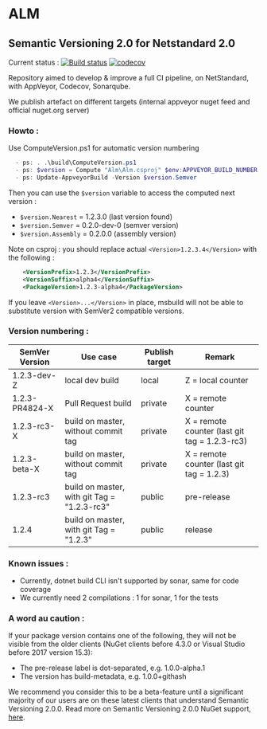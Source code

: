 # ALM
## Semantic Versioning 2.0 for Netstandard 2.0 

Current status	: [![Build status](https://ci.appveyor.com/api/projects/status/97fbbqh8gv7wdmjh?svg=true)](https://ci.appveyor.com/project/Raph/alm)
[![codecov](https://codecov.io/gh/rducom/ALM/branch/master/graph/badge.svg)](https://codecov.io/gh/rducom/ALM)

Repository aimed to develop & improve a full CI pipeline, on NetStandard, with AppVeyor, Codecov, Sonarqube.

We publish artefact on different targets (internal appveyor nuget feed and official nuget.org server)



### Howto :

Use ComputeVersion.ps1 for automatic version numbering
```PowerShell
  - ps: . .\build\ComputeVersion.ps1
  - ps: $version = Compute "Alm\Alm.csproj" $env:APPVEYOR_BUILD_NUMBER $env:APPVEYOR_REPO_TAG $env:APPVEYOR_PULL_REQUEST_NUMBER
  - ps: Update-AppveyorBuild -Version $version.Semver
```

Then you can use the `$version` variable to access the computed next version :

- `$version.Nearest`	=  1.2.3.0		(last version found)
- `$version.Semver`	=  0.2.0-dev-0	(semver version)
- `$version.Assembly`	=  0.2.0.0		(assembly version)

Note on csproj : you should replace actual ```<Version>1.2.3.4</Version>``` with the following :

```Xml
	<VersionPrefix>1.2.3</VersionPrefix>
	<VersionSuffix>alpha4</VersionSuffix>
	<PackageVersion>1.2.3-alpha4</PackageVersion>
```

If you leave ```<Version>...</Version>``` in place, msbuild will not be able to substitute version with SemVer2 compatible versions.

### Version numbering :

|SemVer Version			|Use case								|Publish target	|Remark
|-------------------|-------------------------------------------|---------------|------
| 1.2.3-dev-Z		|local dev build 							| local			|Z = local counter
| 1.2.3-PR4824-X	|Pull Request build 						| private		|X = remote counter
| 1.2.3-rc3-X		|build on master, without commit tag		| private		|X = remote counter (last git tag = 1.2.3-rc3)
| 1.2.3-beta-X		|build on master, without commit tag 		| private		|X = remote counter (last git tag = 1.2.3)
| 1.2.3-rc3			|build on master, with git Tag = "1.2.3-rc3"| public		|pre-release
| 1.2.4				|build on master, with git Tag = "1.2.3" 	| public		|release

### Known issues :

- Currently, dotnet build CLI isn't supported by sonar, same for code coverage
- We currently need 2 compilations : 1 for sonar, 1 for the tests

### A word au caution :

If your package version contains one of the following, they will not be visible from the older clients (NuGet clients before 4.3.0 or Visual Studio before 2017 version 15.3):

- The pre-release label is dot-separated, e.g. 1.0.0-alpha.1
- The version has build-metadata, e.g. 1.0.0+githash

We recommend you consider this to be a beta-feature until a significant majority of our users are on these latest clients that understand Semantic Versioning 2.0.0. Read more on Semantic Versioning 2.0.0 NuGet support, [here](https://docs.microsoft.com/en-us/nuget/reference/package-versioning#semantic-versioning-200).



